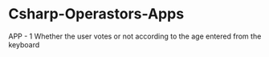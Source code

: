 # Csharp-Operastors-Apps
APP - 1 Whether the user votes or not according to the age entered from the keyboard
